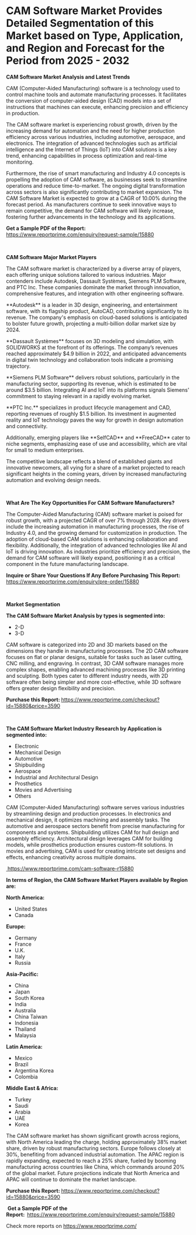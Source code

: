 <p><h1>CAM Software Market Provides Detailed Segmentation of this Market based on Type, Application, and Region and Forecast for the Period from 2025 - 2032</h1></p><p><strong>CAM Software Market Analysis and Latest Trends</strong></p>
<p><p>CAM (Computer-Aided Manufacturing) software is a technology used to control machine tools and automate manufacturing processes. It facilitates the conversion of computer-aided design (CAD) models into a set of instructions that machines can execute, enhancing precision and efficiency in production.</p><p>The CAM software market is experiencing robust growth, driven by the increasing demand for automation and the need for higher production efficiency across various industries, including automotive, aerospace, and electronics. The integration of advanced technologies such as artificial intelligence and the Internet of Things (IoT) into CAM solutions is a key trend, enhancing capabilities in process optimization and real-time monitoring.</p><p>Furthermore, the rise of smart manufacturing and Industry 4.0 concepts is propelling the adoption of CAM software, as businesses seek to streamline operations and reduce time-to-market. The ongoing digital transformation across sectors is also significantly contributing to market expansion. The CAM Software Market is expected to grow at a CAGR of 10.00% during the forecast period. As manufacturers continue to seek innovative ways to remain competitive, the demand for CAM software will likely increase, fostering further advancements in the technology and its applications.</p></p>
<p><strong>Get a Sample PDF of the Report:&nbsp;</strong> <a href="https://www.reportprime.com/enquiry/request-sample/15880?utm_campaign=2111&utm_medium=2&utm_source=Github&utm_content=ia&utm_term=20032025&utm_id=cam-software">https://www.reportprime.com/enquiry/request-sample/15880</a></p>
<p>&nbsp;</p>
<p><strong>CAM Software Major Market Players</strong></p>
<p><p>The CAM software market is characterized by a diverse array of players, each offering unique solutions tailored to various industries. Major contenders include Autodesk, Dassault Systèmes, Siemens PLM Software, and PTC Inc. These companies dominate the market through innovation, comprehensive features, and integration with other engineering software.</p><p>**Autodesk** is a leader in 3D design, engineering, and entertainment software, with its flagship product, AutoCAD, contributing significantly to its revenue. The company's emphasis on cloud-based solutions is anticipated to bolster future growth, projecting a multi-billion dollar market size by 2024.</p><p>**Dassault Systèmes** focuses on 3D modeling and simulation, with SOLIDWORKS at the forefront of its offerings. The company’s revenues reached approximately $4.9 billion in 2022, and anticipated advancements in digital twin technology and collaboration tools indicate a promising trajectory.</p><p>**Siemens PLM Software** delivers robust solutions, particularly in the manufacturing sector, supporting its revenue, which is estimated to be around $3.5 billion. Integrating AI and IoT into its platforms signals Siemens' commitment to staying relevant in a rapidly evolving market.</p><p>**PTC Inc.** specializes in product lifecycle management and CAD, reporting revenues of roughly $1.5 billion. Its investment in augmented reality and IoT technology paves the way for growth in design automation and connectivity.</p><p>Additionally, emerging players like **SelfCAD** and **FreeCAD** cater to niche segments, emphasizing ease of use and accessibility, which are vital for small to medium enterprises.</p><p>The competitive landscape reflects a blend of established giants and innovative newcomers, all vying for a share of a market projected to reach significant heights in the coming years, driven by increased manufacturing automation and evolving design needs.</p></p>
<p>&nbsp;</p>
<p><strong>What Are The Key Opportunities For CAM Software Manufacturers?</strong></p>
<p><p>The Computer-Aided Manufacturing (CAM) software market is poised for robust growth, with a projected CAGR of over 7% through 2028. Key drivers include the increasing automation in manufacturing processes, the rise of Industry 4.0, and the growing demand for customization in production. The adoption of cloud-based CAM solutions is enhancing collaboration and flexibility. Additionally, the integration of advanced technologies like AI and IoT is driving innovation. As industries prioritize efficiency and precision, the demand for CAM software will likely expand, positioning it as a critical component in the future manufacturing landscape.</p></p>
<p><strong>Inquire or Share Your Questions If Any Before Purchasing This Report:</strong> <a href="https://www.reportprime.com/enquiry/pre-order/15880?utm_campaign=2111&utm_medium=2&utm_source=Github&utm_content=ia&utm_term=20032025&utm_id=cam-software">https://www.reportprime.com/enquiry/pre-order/15880</a></p>
<p>&nbsp;</p>
<p><strong>Market Segmentation</strong></p>
<p><strong>The CAM Software Market Analysis by types is segmented into:</strong></p>
<p><ul><li>2-D</li><li>3-D</li></ul></p>
<p><p>CAM software is categorized into 2D and 3D markets based on the dimensions they handle in manufacturing processes. The 2D CAM software focuses on flat or planar designs, suitable for tasks such as laser cutting, CNC milling, and engraving. In contrast, 3D CAM software manages more complex shapes, enabling advanced machining processes like 3D printing and sculpting. Both types cater to different industry needs, with 2D software often being simpler and more cost-effective, while 3D software offers greater design flexibility and precision.</p></p>
<p><strong>Purchase this Report:&nbsp;</strong><a href="https://www.reportprime.com/checkout?id=15880&price=3590&utm_campaign=2111&utm_medium=2&utm_source=Github&utm_content=ia&utm_term=20032025&utm_id=cam-software">https://www.reportprime.com/checkout?id=15880&price=3590</a></p>
<p>&nbsp;</p>
<p><strong>The CAM Software Market Industry Research by Application is segmented into:</strong></p>
<p><ul><li>Electronic</li><li>Mechanical Design</li><li>Automotive</li><li>Shipbuilding</li><li>Aerospace</li><li>Industrial and Architectural Design</li><li>Prosthetics</li><li>Movies and Advertising</li><li>Others</li></ul></p>
<p><p>CAM (Computer-Aided Manufacturing) software serves various industries by streamlining design and production processes. In electronics and mechanical design, it optimizes machining and assembly tasks. The automotive and aerospace sectors benefit from precise manufacturing for components and systems. Shipbuilding utilizes CAM for hull design and assembly efficiency. Architectural design leverages CAM for building models, while prosthetics production ensures custom-fit solutions. In movies and advertising, CAM is used for creating intricate set designs and effects, enhancing creativity across multiple domains.</p></p>
<p><a href="https://www.reportprime.com/cam-software-r15880?utm_campaign=2111&utm_medium=2&utm_source=Github&utm_content=ia&utm_term=20032025&utm_id=cam-software">&nbsp;https://www.reportprime.com/cam-software-r15880</a></p>
<p><strong>In terms of Region, the CAM Software Market Players available by Region are:</strong></p>
<p>
    <p> <strong> North America: </strong>
        <ul>
            <li>United States</li>
            <li>Canada</li>
        </ul>
        </p> 
    <p> <strong> Europe: </strong>
        <ul>
            <li>Germany</li>
            <li>France</li>
            <li>U.K.</li>
            <li>Italy</li>
            <li>Russia</li>
        </ul>
        </p> 
    <p> <strong> Asia-Pacific: </strong>
        <ul>
            <li>China</li>
            <li>Japan</li>
            <li>South Korea</li>
            <li>India</li>
            <li>Australia</li>
            <li>China Taiwan</li>
            <li>Indonesia</li>
            <li>Thailand</li>
            <li>Malaysia</li>
        </ul>
        </p> 
    <p> <strong> Latin America: </strong>
        <ul>
            <li>Mexico</li>
            <li>Brazil</li>
            <li>Argentina Korea</li>
            <li>Colombia</li>
        </ul>
        </p> 
    <p> <strong> Middle East & Africa: </strong>
        <ul>
            <li>Turkey</li>
            <li>Saudi</li>
            <li>Arabia</li>
            <li>UAE</li>
            <li>Korea</li>
        </ul>
    </p>
    </p>
<p><p>The CAM software market has shown significant growth across regions, with North America leading the charge, holding approximately 38% market share, driven by robust manufacturing sectors. Europe follows closely at 30%, benefiting from advanced industrial automation. The APAC region is rapidly expanding, expected to reach a 25% share, fueled by booming manufacturing across countries like China, which commands around 20% of the global market. Future projections indicate that North America and APAC will continue to dominate the market landscape.</p></p>
<p><strong>Purchase this Report: </strong><a href="https://www.reportprime.com/checkout?id=15880&price=3590&utm_campaign=2111&utm_medium=2&utm_source=Github&utm_content=ia&utm_term=20032025&utm_id=cam-software">https://www.reportprime.com/checkout?id=15880&price=3590</a></p>
<p>&nbsp;<strong>Get a Sample PDF of the Report:&nbsp;&nbsp;</strong><a href="https://www.reportprime.com/enquiry/request-sample/15880?utm_campaign=2111&utm_medium=2&utm_source=Github&utm_content=ia&utm_term=20032025&utm_id=cam-software">https://www.reportprime.com/enquiry/request-sample/15880</a></p>
<p><strong></strong></p>
<p>Check more reports on <a href="https://www.reportprime.com/?utm_campaign=2111&utm_medium=2&utm_source=Github&utm_content=ia&utm_term=20032025&utm_id=cam-software">https://www.reportprime.com/</a></p>